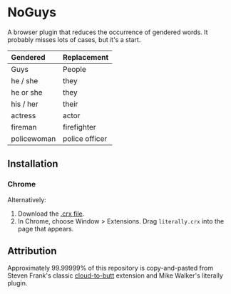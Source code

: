 NoGuys
=============

A browser plugin that reduces the occurrence of gendered words.  It probably misses
lots of cases, but it's a start.


| Gendered    | Replacement    |
|:------------|:---------------|
| Guys        | People         |
| he / she    | they           |
| he or she   | they           |
| his / her   | their          |
| actress     | actor          |
| fireman     | firefighter    |
| policewoman | police officer |


Installation
------------

### Chrome

Alternatively:

1. Download the [.crx file](https://github.com/lazerwalker/literally/blob/master/Literally.crx?raw=true).
2. In Chrome, choose Window > Extensions.  Drag `literally.crx` into the page that appears.

Attribution
-----------
Approximately 99.99999% of this repository is copy-and-pasted from Steven Frank's
classic [cloud-to-butt](https://github.com/panicsteve/cloud-to-butt) extension and
Mike Walker's literally plugin.
